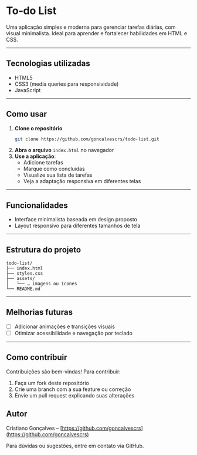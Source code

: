 
# To‑do List

Uma aplicação simples e moderna para gerenciar tarefas diárias, com visual minimalista. Ideal para aprender e fortalecer habilidades em HTML e CSS.

--- 

## Tecnologias utilizadas

- HTML5  
- CSS3 (media queries para responsividade)
- JavaScript 

---

## Como usar

1. **Clone o repositório**  
   ```bash
   git clone https://github.com/goncalvescrs/todo-list.git
   ```
2. **Abra o arquivo** `index.html` no navegador  
3. **Use a aplicação**:  
   - Adicione tarefas
   - Marque como concluídas
   - Visualize sua lista de tarefas
   - Veja a adaptação responsiva em diferentes telas

---

## Funcionalidades

- Interface minimalista baseada em design proposto  
- Layout responsivo para diferentes tamanhos de tela  

---

## Estrutura do projeto

```
todo-list/
├── index.html
├── styles.css
├── assets/
│   └── … imagens ou ícones
└── README.md
```

---

## Melhorias futuras
- [ ] Adicionar animações e transições visuais  
- [ ] Otimizar acessibilidade e navegação por teclado  

---

## Como contribuir

Contribuições são bem-vindas! Para contribuir:

1. Faça um fork deste repositório  
2. Crie uma branch com a sua feature ou correção  
3. Envie um pull request explicando suas alterações


## Autor

Cristiano Gonçalves – [https://github.com/goncalvescrs](https://github.com/goncalvescrs)

Para dúvidas ou sugestões, entre em contato via GitHub.
